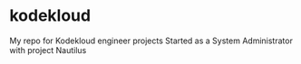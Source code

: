 # kodekloud
My repo for Kodekloud engineer projects
Started as a System Administrator with project Nautilus
